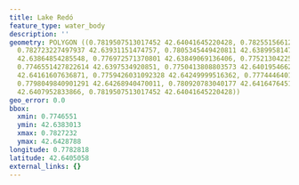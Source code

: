 ```yaml
---
title: Lake Redó
feature_type: water_body
description: ''
geometry: POLYGON ((0.7819507513017452 42.64041645220428, 0.7825515661210045 42.64000604915367,
  0.782723227497937 42.63931151474757, 0.7805345449420811 42.63899581472731, 0.7786462697958774
  42.63864854285548, 0.776972571370801 42.63849069136406, 0.7752130422572808 42.63830126904553,
  0.7746551427822614 42.6397534920851, 0.7750413808803573 42.64019546628252, 0.7753847036342134
  42.64161607636871, 0.7759426031092328 42.64249999516362, 0.7774446401573407 42.64287881365996,
  0.7798049840901291 42.64268940470011, 0.780920783040177 42.64164764511355, 0.7816074285478891
  42.6407952833866, 0.7819507513017452 42.64041645220428))
geo_error: 0.0
bbox:
  xmin: 0.7746551
  ymin: 42.6383013
  xmax: 0.7827232
  ymax: 42.6428788
longitude: 0.7782818
latitude: 42.6405058
external_links: {}
---
```

